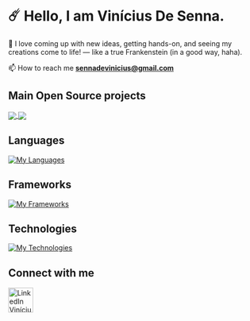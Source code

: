 # ☄️ Hello, I am Vinícius De Senna.

💙 I love coming up with new ideas, getting hands-on, and seeing my creations come to life! — like a true Frankenstein (in a good way, haha).

📫 How to reach me **sennadevinicius@gmail.com**

## Main Open Source projects
<a href="https://github.com/ViniciusDeSenna/asaas-sdk-java">
  <img align="center" src="https://github-readme-stats.vercel.app/api/pin/?username=ViniciusDeSenna&repo=asaas-sdk-java&theme=tokyonight&hide_border=true" />
</a>
<a href="https://github.com/ViniciusDeSenna/ailos-sdk-php">
  <img align="center" src="https://github-readme-stats.vercel.app/api/pin/?username=ViniciusDeSenna&repo=ailos-sdk-php&theme=tokyonight&hide_border=true" />
</a>

## Languages
[![My Languages](https://skillicons.dev/icons?i=java,php,js)](https://skillicons.dev)

## Frameworks
[![My Frameworks](https://skillicons.dev/icons?i=spring,laravel,angular,vue,typescript,tailwind)](https://skillicons.dev)

## Technologies
[![My Technologies](https://skillicons.dev/icons?i=aws,cloudflare,git,postman,mongodb,mysql,linux,mint)](https://skillicons.dev)

## Connect with me
<a href="https://linkedin.com/in/vinicius-de-senna" target="blank">
   <img height="50" alt="LinkedIn Vinícius de Senna" src="https://cdn.jsdelivr.net/gh/devicons/devicon@latest/icons/linkedin/linkedin-original.svg"/>
</a>
